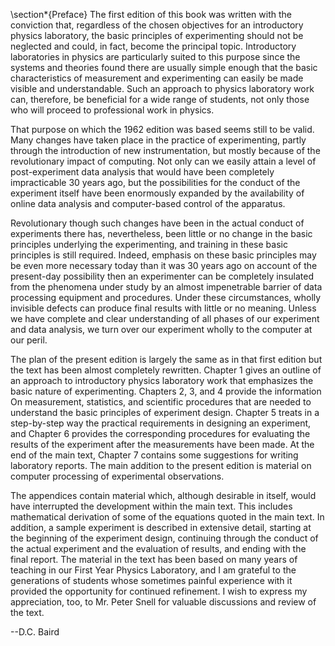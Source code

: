 \section*{Preface}
The first edition of this book was written with the conviction that, regardless of the chosen objectives for an introductory physics laboratory, the basic principles of experimenting should not be neglected and could, in fact, become the principal topic.
Introductory laboratories in physics are particularly suited to this purpose since the systems and theories found there are usually simple
enough that the basic characteristics of measurement and experimenting can easily be made visible and understandable. Such an approach to physics laboratory work can, therefore, be beneficial for a wide range of students, not only those who will proceed to professional work in physics.

That purpose on which the 1962 edition was based seems still to be valid.
Many changes have taken place in the practice of experimenting, partly through the introduction of new instrumentation, but mostly because of the revolutionary impact of computing.
Not only can we easily attain a level of
post-experiment data analysis that would have been completely impracticable 30 years ago, but the possibilities for the conduct of the experiment itself have been enormously expanded by the availability of online data analysis and computer-based control of the apparatus.

Revolutionary though such changes have been in the actual conduct of experiments there has, nevertheless, been little or no change in the basic principles underlying the experimenting, and training in these basic principles is still required.
Indeed, emphasis on these basic principles may be even more necessary today than it was 30 years ago on account of the present-day possibility
then an experimenter can be completely insulated from the phenomena under study by an almost impenetrable barrier of data processing equipment and procedures.
Under these circumstances, wholly invisible defects can produce final results with little or no meaning.
Unless we have complete
and clear understanding of all phases of our experiment and data analysis, we turn over our experiment wholly to the computer at our peril.

The plan of the present edition is largely the same as in that first edition but the text has been almost completely rewritten.
Chapter 1 gives an outline of an approach to introductory physics laboratory work that emphasizes the basic nature of experimenting.
Chapters 2, 3, and 4 provide the information On measurement, statistics, and scientific procedures that are needed to understand the basic principles of experiment design.
Chapter 5 treats in a step-by-step way the practical requirements in designing an experiment, and Chapter 6 provides the corresponding procedures for evaluating the results of the experiment after the measurements have been made.
At the end of the
main text, Chapter 7 contains some suggestions for writing laboratory reports.
The main addition to the present edition is material on computer processing of experimental observations.

The appendices contain material which, although desirable in itself, would have interrupted the development within the main text.
This includes mathematical derivation of some of the equations quoted in the main text.
In addition, a sample experiment is described in extensive detail, starting at the beginning of the experiment design, continuing through the conduct of the actual experiment and the evaluation of results, and ending with the final report.
The material in the text has been based on many years of teaching in our First Year Physics Laboratory, and I am grateful to the generations of students whose sometimes painful experience with it provided the opportunity for continued refinement.
I wish to express my appreciation, too, to Mr.
Peter Snell for valuable discussions and review of the text.

--D.C.
Baird

